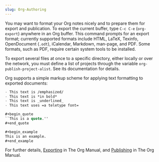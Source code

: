 ```yaml
---
slug: Org-Authoring
---
```


You may want to format your Org notes nicely and to prepare them for export and publication. To export the current buffer, type `C-c C-e` (`org-export`) anywhere in an Org buffer. This command prompts for an export format; currently supported formats include HTML, LaTeX, Texinfo, OpenDocument (`.odt`), iCalendar, Markdown, man-page, and PDF. Some formats, such as PDF, require certain system tools to be installed.

To export several files at once to a specific directory, either locally or over the network, you must define a list of projects through the variable `org-publish-project-alist`. See its documentation for details.

Org supports a simple markup scheme for applying text formatting to exported documents:

```lisp
- This text is /emphasized/
- This text is *in bold*
- This text is _underlined_
- This text uses =a teletype font=

#+begin_quote
``This is a quote.''
#+end_quote

#+begin_example
This is an example.
#+end_example
```

For further details, [Exporting](https://www.gnu.org/software/emacs/manual/html_mono/org.html#Exporting) in The Org Manual, and [Publishing](https://www.gnu.org/software/emacs/manual/html_mono/org.html#Publishing) in The Org Manual.
